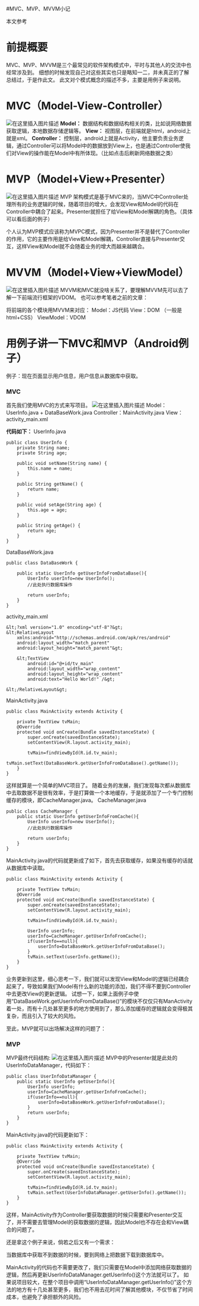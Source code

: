 #MVC、MVP、MVVM小记
>  
 本文参考  


# 前提概要

MVC、MVP、MVVM是三个最常见的软件架构模式中，平时与其他人的交流中也经常涉及到。 细想的时候发现自己对这些其实也只是略知一二，并未真正的了解总结过，于是作此文。 此文对个模式概念的描述不多，主要是用例子来说明。

# MVC（Model-View-Controller）

<img src="https://img-blog.csdnimg.cn/20190309154025270.jpg?x-oss-process=image/watermark,type_ZmFuZ3poZW5naGVpdGk,shadow_10,text_aHR0cHM6Ly94dWppYWppYS5ibG9nLmNzZG4ubmV0,size_16,color_FFFFFF,t_70" alt="在这里插入图片描述"> **Model：** 数据结构和数据结构相关的类，比如说网络数据获取逻辑，本地数据存储逻辑等。 **View：** 视图层，在前端就是html，android上就是xml。 **Controller：** 控制层，android上就是Activity，他主要负责业务逻辑，通过Controller可以将Model中的数据放到View上，也是通过Controller使我们对View的操作能在Model中有所体现。（比如点击后刷新网络数据之类）

# MVP（Model+View+Presenter）

<img src="https://img-blog.csdnimg.cn/20190309163244403.jpg?x-oss-process=image/watermark,type_ZmFuZ3poZW5naGVpdGk,shadow_10,text_aHR0cHM6Ly94dWppYWppYS5ibG9nLmNzZG4ubmV0,size_16,color_FFFFFF,t_70" alt="在这里插入图片描述"> MVP 架构模式是基于MVC来的，当MVC中Controller处理所有的业务逻辑的时候，随着项目的增大，会发现View和Model的代码在Controller中耦合了起来。Presenter就担任了给View和Model解耦的角色。（具体可以看后面的例子）

>  
 个人认为MVP模式应该称为MVPC模式，因为Presenter并不是替代了Controller的作用，它的主要作用是给View和Model解耦，Controller直接与Presenter交互，这样View和Model就不会随着业务的增大而越来越耦合。 


# MVVM（Model+View+ViewModel）

<img src="https://img-blog.csdnimg.cn/20190309164418773.jpg?x-oss-process=image/watermark,type_ZmFuZ3poZW5naGVpdGk,shadow_10,text_aHR0cHM6Ly94dWppYWppYS5ibG9nLmNzZG4ubmV0,size_16,color_FFFFFF,t_70" alt="在这里插入图片描述"> MVVM和MVC就没啥关系了，要理解MVVM先可以去了解一下前端流行框架的VDOM。 也可以参考笔者之前的文章：

将前端的各个模块用MVVM来对应： Model：JS代码 View：DOM （一般是html+CSS） ViewModel：VDOM

# 用例子讲一下MVC和MVP（Android例子）

>  
 例子：现在页面显示用户信息，用户信息从数据库中获取。 


### MVC

首先我们使用MVC的方式来写项目。 <img src="https://img-blog.csdnimg.cn/20190309165931668.png?x-oss-process=image/watermark,type_ZmFuZ3poZW5naGVpdGk,shadow_10,text_aHR0cHM6Ly94dWppYWppYS5ibG9nLmNzZG4ubmV0,size_16,color_FFFFFF,t_70" alt="在这里插入图片描述"> Model：UserInfo.java + DataBaseWork.java Controller：MainActivity.java View：activity_main.xml

**代码如下：** UserInfo.java

```
public class UserInfo {
    private String name;
    private String age;
    
    public void setName(String name) {
        this.name = name;
    }

    public String getName() {
        return name;
    }

    public void setAge(String age) {
        this.age = age;
    }

    public String getAge() {
        return age;
    }
}

```

DataBaseWork.java

```
public class DataBaseWork {

    public static UserInfo getUserInfoFromDataBase(){
        UserInfo userInfo=new UserInfo();
        //此处执行数据库操作

        return userInfo;
    }
}

```

activity_main.xml

```
&lt;?xml version="1.0" encoding="utf-8"?&gt;
&lt;RelativeLayout
    xmlns:android="http://schemas.android.com/apk/res/android"
    android:layout_width="match_parent"
    android:layout_height="match_parent"&gt;

    &lt;TextView
        android:id="@+id/tv_main"
        android:layout_width="wrap_content"
        android:layout_height="wrap_content"
        android:text="Hello World!" /&gt;

&lt;/RelativeLayout&gt;

```

MainActivity.java

```
public class MainActivity extends Activity {

    private TextView tvMain;
    @Override
    protected void onCreate(Bundle savedInstanceState) {
        super.onCreate(savedInstanceState);
        setContentView(R.layout.activity_main);

        tvMain=findViewById(R.id.tv_main);
        tvMain.setText(DataBaseWork.getUserInfoFromDataBase().getName());
    }
}

```

这样就算是一个简单的MVC项目了。 随着业务的发展，我们发现每次都从数据库中去取数据不是很有效率，于是打算做一个本地缓存，于是就添加了一个专门控制缓存的模块，即CacheManager.java。 CacheManager.java

```
public class CacheManager {
    public static UserInfo getUserInfoFromCache(){
        UserInfo userInfo=new UserInfo();
        //此处执行数据库操作

        return userInfo;
    }
}

```

MainActivity.java的代码就更新成了如下，首先去获取缓存，如果没有缓存的话就从数据库中读取。

```
public class MainActivity extends Activity {

    private TextView tvMain;
    @Override
    protected void onCreate(Bundle savedInstanceState) {
        super.onCreate(savedInstanceState);
        setContentView(R.layout.activity_main);

        tvMain=findViewById(R.id.tv_main);

        UserInfo userInfo;
        userInfo=CacheManager.getUserInfoFromCache();
        if(userInfo==null){
            userInfo=DataBaseWork.getUserInfoFromDataBase();
        }
        tvMain.setText(userInfo.getName());
    }
}

```

业务更新到这里，细心思考一下，我们就可以发现View和Model的逻辑已经耦合起来了，导致如果我们Model有什么新的功能的添加，我们不得不要到Controller中去更改View的更新逻辑。 试想一下，如果上面例子中使用“DataBaseWork.getUserInfoFromDataBase()”的模块不仅仅只有ManActivity着一处，而有十几处甚至更多的地方使用到了，那么添加缓存的逻辑就会变得极其复杂，而且引入了较大的风险。

至此，MVP就可以出场解决这样的问题了：

### MVP

MVP最终代码结构: <img src="https://img-blog.csdnimg.cn/20190309172020385.png?x-oss-process=image/watermark,type_ZmFuZ3poZW5naGVpdGk,shadow_10,text_aHR0cHM6Ly94dWppYWppYS5ibG9nLmNzZG4ubmV0,size_16,color_FFFFFF,t_70" alt="在这里插入图片描述"> MVP中的Presenter就是此处的UserInfoDataManager，代码如下：

```
public class UserInfoDataManager {
    public static UserInfo getUserInfo(){
        UserInfo userInfo;
        userInfo=CacheManager.getUserInfoFromCache();
        if(userInfo==null){
            userInfo=DataBaseWork.getUserInfoFromDataBase();
        }
        return userInfo;
    }
}

```

MainActivity.java的代码更新如下：

```
public class MainActivity extends Activity {

    private TextView tvMain;
    @Override
    protected void onCreate(Bundle savedInstanceState) {
        super.onCreate(savedInstanceState);
        setContentView(R.layout.activity_main);

        tvMain=findViewById(R.id.tv_main);
        tvMain.setText(UserInfoDataManager.getUserInfo().getName());
    }
}

```

这样，MainActivity作为Controller要获取数据的时候只需要和Presenter交互了，并不需要去管理Model的获取数据的逻辑，因此Model也不存在会和View耦合的问题了。

还是拿这个例子来说，倘若之后又有一个需求：

>  
 当数据库中获取不到数据的时候，要到网络上把数据下载到数据库中。 


MainActivity的代码也不需要更改了，我们只需要在Model中添加网络获取数据的逻辑，然后再更新UserInfoDataManager.getUserInfo()这个方法就可以了。 如果说项目较大，在整个项目中调用“UserInfoDataManager.getUserInfo()”这个方法的地方有十几处甚至更多，我们也不用去花时间了解其他模块，不仅节省了时间成本，也避免了承担额外的风险。
